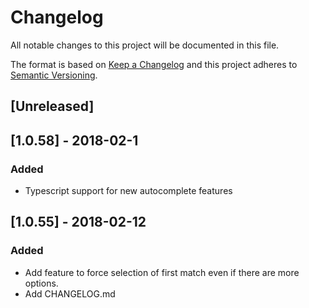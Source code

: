 # Changelog
All notable changes to this project will be documented in this file.

The format is based on [Keep a Changelog](http://keepachangelog.com/en/1.0.0/)
and this project adheres to [Semantic Versioning](http://semver.org/spec/v2.0.0.html).

## [Unreleased]

## [1.0.58] - 2018-02-1
### Added
- Typescript support for new autocomplete features

## [1.0.55] - 2018-02-12
### Added
- Add feature to force selection of first match even if there are more options.
- Add CHANGELOG.md
